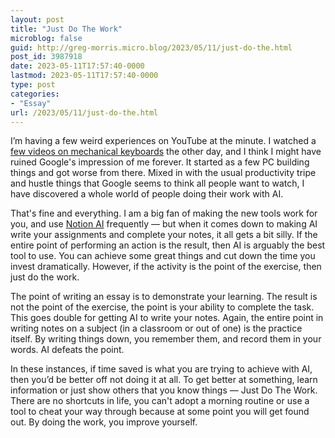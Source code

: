 ```yaml
---
layout: post
title: "Just Do The Work"
microblog: false
guid: http://greg-morris.micro.blog/2023/05/11/just-do-the.html
post_id: 3987918
date: 2023-05-11T17:57:40-0000
lastmod: 2023-05-11T17:57:40-0000
type: post
categories:
- "Essay"
url: /2023/05/11/just-do-the.html
---
```

I’m having a few weird experiences on YouTube at the minute. I watched a [few videos on mechanical keyboards](https://micro.blog/gr36/18975057) the other day, and I think I might have ruined Google's impression of me forever. It started as a few PC building things and got worse from there. Mixed in with the usual productivity tripe and hustle things that Google seems to think all people want to watch, I have discovered a whole world of people doing their work with AI.

That's fine and everything. I am a big fan of making the new tools work for you, and use [Notion AI](https://www.notion.so/product/ai) frequently — but when it comes down to making AI write your assignments and complete your notes, it all gets a bit silly. If the entire point of performing an action is the result, then AI is arguably the best tool to use. You can achieve some great things and cut down the time you invest dramatically. However, if the activity is the point of the exercise, then just do the work.

The point of writing an essay is to demonstrate your learning. The result is not the point of the exercise, the point is your ability to complete the task. This goes double for getting AI to write your notes. Again, the entire point in writing notes on a subject (in a classroom or out of one) is the practice itself. By writing things down, you remember them, and record them in your words. AI defeats the point.

In these instances, if time saved is what you are trying to achieve with AI, then you’d be better off not doing it at all. To get better at something, learn information or just show others that you know things — Just Do The Work. There are no shortcuts in life, you can't adopt a morning routine or use a tool to cheat your way through because at some point you will get found out. By doing the work, you improve yourself.
